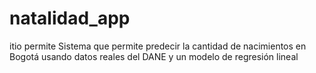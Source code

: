 # natalidad_app
itio permite Sistema que permite predecir la cantidad de nacimientos en Bogotá usando datos reales del DANE y un modelo de regresión lineal
